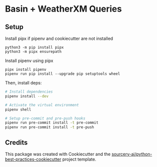 # Basin + WeatherXM Queries

## Setup

Install pipx if pipenv and cookiecutter are not installed

```
python3 -m pip install pipx
python3 -m pipx ensurepath
```

Install pipenv using pipx

```
pipx install pipenv
pipenv run pip install --upgrade pip setuptools wheel
```

Then, install deps:

```sh
# Install dependencies
pipenv install --dev

# Activate the virtual environment
pipenv shell

# Setup pre-commit and pre-push hooks
pipenv run pre-commit install -t pre-commit
pipenv run pre-commit install -t pre-push
```

## Credits

This package was created with Cookiecutter and the [sourcery-ai/python-best-practices-cookiecutter](https://github.com/sourcery-ai/python-best-practices-cookiecutter) project template.

